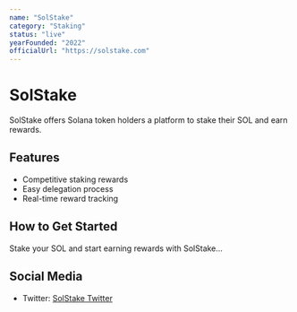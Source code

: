 ```yaml
---
name: "SolStake"
category: "Staking"
status: "live"
yearFounded: "2022"
officialUrl: "https://solstake.com"
---
```


# SolStake

SolStake offers Solana token holders a platform to stake their SOL and earn rewards.

## Features

- Competitive staking rewards
- Easy delegation process
- Real-time reward tracking

## How to Get Started

Stake your SOL and start earning rewards with SolStake...

## Social Media

- Twitter: [SolStake Twitter](https://twitter.com/solstake)
